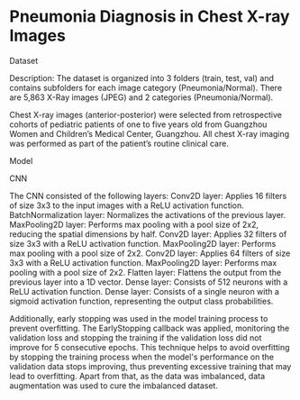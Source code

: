 # Pneumonia Diagnosis in Chest X-ray Images
Dataset

Description: The dataset is organized into 3 folders (train, test, val) and contains subfolders for each image category (Pneumonia/Normal). There are 5,863 X-Ray images (JPEG) and 2 categories (Pneumonia/Normal).

Chest X-ray images (anterior-posterior) were selected from retrospective cohorts of pediatric patients of one to five years old from Guangzhou Women and Children’s Medical Center, Guangzhou. All chest X-ray imaging was performed as part of the patient’s routine clinical care.


Model

CNN 

The CNN consisted of the following layers:
Conv2D layer: Applies 16 filters of size 3x3 to the input images with a ReLU activation function.
BatchNormalization layer: Normalizes the activations of the previous layer.
MaxPooling2D layer: Performs max pooling with a pool size of 2x2, reducing the spatial dimensions by half.
Conv2D layer: Applies 32 filters of size 3x3 with a ReLU activation function.
MaxPooling2D layer: Performs max pooling with a pool size of 2x2.
Conv2D layer: Applies 64 filters of size 3x3 with a ReLU activation function.
MaxPooling2D layer: Performs max pooling with a pool size of 2x2.
Flatten layer: Flattens the output from the previous layer into a 1D vector.
Dense layer: Consists of 512 neurons with a ReLU activation function.
Dense layer: Consists of a single neuron with a sigmoid activation function, representing the output class probabilities.

Additionally, early stopping was used in the model training process to prevent overfitting. The EarlyStopping callback was applied, monitoring the validation loss and stopping the training if the validation loss did not improve for 5 consecutive epochs. This technique helps to avoid overfitting by stopping the training process when the model's performance on the validation data stops improving, thus preventing excessive training that may lead to overfitting. Apart from that, as the data was imbalanced, data augmentation was used to cure the imbalanced dataset.
